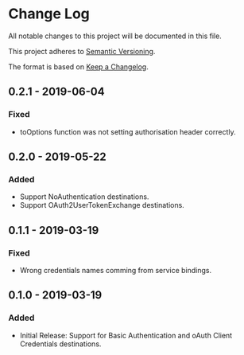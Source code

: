 # Change Log
All notable changes to this project will be documented in this file.

This project adheres to [Semantic Versioning](http://semver.org/).

The format is based on [Keep a Changelog](http://keepachangelog.com/).

## 0.2.1 - 2019-06-04

### Fixed
- toOptions function was not setting authorisation header correctly.

## 0.2.0 - 2019-05-22

### Added
- Support NoAuthentication destinations.
- Support OAuth2UserTokenExchange destinations.

## 0.1.1 - 2019-03-19

### Fixed
- Wrong credentials names comming from service bindings.

## 0.1.0 - 2019-03-19

### Added
- Initial Release: Support for Basic Authentication and oAuth Client Credentials destinations.
